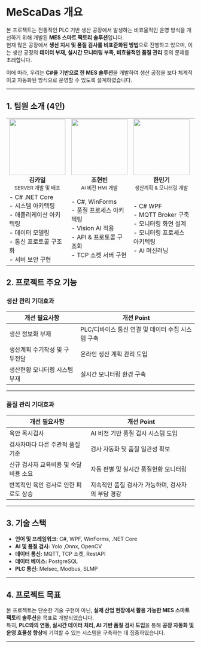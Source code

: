 # MeScaDas 개요
본 프로젝트는 전통적인 PLC 기반 생산 공장에서 발생하는 비효율적인 운영 방식을 개선하기 위해 개발된 **MES 스마트 팩토리 솔루션**입니다.  
현재 많은 공장에서 **생산 지시 및 품질 검사를 비표준화된 방법**으로 진행하고 있으며, 이는 생산 공정의 **데이터 부재, 실시간 모니터링 부족, 비효율적인 품질 관리** 등의 문제를 초래합니다.  

이에 따라, 우리는 **C#을 기반으로 한 MES 솔루션**을 개발하여 생산 공정을 보다 체계적이고 자동화된 방식으로 운영할 수 있도록 설계하였습니다.  

---

## 1. 팀원 소개 (4인)
<table>
  <tr>
    <td align="center">
      <img src="image-url-1" width="150"><br>
      <strong>김카일</strong><br>
      <small>SERVER 개발 및 배포</small>
    </td>
    <td align="center">
      <img src="image-url-2" width="150"><br>
      <strong>조현빈</strong><br>
      <small>AI 비전 HMI 개발</small>
    </td>
    <td align="center">
      <img src="image-url-3" width="150"><br>
      <strong>한민기</strong><br>
      <small>생산계획 & 모니터링 개발</small>
    </td>
    <td align="center">
      <img src="image-url-4" width="150"><br>
      <strong>신종덕</strong><br>
      <small>PLC HMI 개발</small>
    </td>
  </tr>
  <tr>
    <td>
      - C# .NET Core<br>
      - 시스템 아키텍팅<br>
      - 애플리케이션 아키텍팅<br>
      - 데이터 모델링<br>
      - 통신 프로토콜 구조화<br>
      - 서버 보안 구현
    </td>
    <td>
      - C#, WinForms<br>
      - 품질 프로세스 아키텍팅<br>
      - Vision AI 적용<br>
      - API & 프로토콜 구조화<br>
      - TCP 소켓 서버 구현
    </td>
    <td>
      - C# WPF<br>
      - MQTT Broker 구축<br>
      - 모니터링 화면 설계<br>
      - 모니터링 프로세스 아키텍팅<br>
      - AI 머신러닝
    </td>
    <td>
      - C# WPF, WinForms<br>
      - AI 머신러닝<br>
      - PLC 통신<br>
      - 인버터 통신<br>
      - 온도 제어
    </td>
  </tr>
</table>

## 2. 프로젝트 주요 기능  

### 생산 관리 기대효과

| 개선 필요사항 | 개선 Point |
|-----------------------|--------------------------|
| 생산 정보화 부재 | PLC/디바이스 통신 연결 및 데이터 수집 시스템 구축 |
| 생산계획 수기작성 및 구두전달 | 온라인 생산 계획 관리 도입 | 
| 생산현황 모니터링 시스템 부재 | 실시간 모니터링 환경 구축 |

---

### 품질 관리 기대효과

| 개선 필요사항 | 개선 Point |
|-----------------------|--------------------------|
| 육안 목시검사 | AI 비전 기반 품질 검사 시스템 도입 |
| 검사자마다 다른 주관적 품질기준 | 검사 자동화 및 품질 일관성 확보 |
| 신규 검사자 교육비용 및 숙달비용 소요 | 자동 판별 및 실시간 품질현황 모니터링 |
| 반복적인 육안 검사로 인한 피로도 상승 | 지속적인 품질 검사가 가능하며, 검사자의 부담 경감 |

---

## 3. 기술 스택  
- **언어 및 프레임워크:** C#, WPF, WinForms, .NET Core  
- **AI 및 품질 검사:** Yolo ,Onnx, OpenCV  
- **데이터 통신:** MQTT, TCP 소켓, RestAPI  
- **데이터 베이스:** PostgreSQL
- **PLC 통신:** Melsec, Modbus, SLMP

---

## 4. 프로젝트 목표  
본 프로젝트는 단순한 기술 구현이 아닌, **실제 산업 현장에서 활용 가능한 MES 스마트 팩토리 솔루션**을 목표로 개발되었습니다.  
특히, **PLC와의 연동, 실시간 데이터 처리, AI 기반 품질 검사 도입**을 통해 **공장 자동화 및 운영 효율성 향상**에 기여할 수 있는 시스템을 구축하는 데 집중하였습니다.  

---

